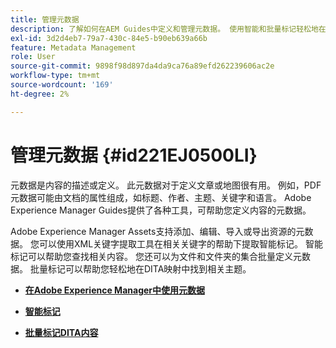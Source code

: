 ```yaml
---
title: 管理元数据
description: 了解如何在AEM Guides中定义和管理元数据。 使用智能和批量标记轻松地在DITA映射中查找相关主题。
exl-id: 3d2d4eb7-79a7-430c-84e5-b90eb639a66b
feature: Metadata Management
role: User
source-git-commit: 9898f98d897da4da9ca76a89efd262239606ac2e
workflow-type: tm+mt
source-wordcount: '169'
ht-degree: 2%

---
```


# 管理元数据 {#id221EJ0500LI}

元数据是内容的描述或定义。 此元数据对于定义文章或地图很有用。 例如，PDF元数据可能由文档的属性组成，如标题、作者、主题、关键字和语言。 Adobe Experience Manager Guides提供了各种工具，可帮助您定义内容的元数据。

Adobe Experience Manager Assets支持添加、编辑、导入或导出资源的元数据。 您可以使用XML关键字提取工具在相关关键字的帮助下提取智能标记。 智能标记可以帮助您查找相关内容。 您还可以为文件和文件夹的集合批量定义元数据。 批量标记可以帮助您轻松地在DITA映射中找到相关主题。

- **[在Adobe Experience Manager中使用元数据](metadata-dita.md)**

- **[智能标记](web-editor-smart-tagging.md)**

- **[批量标记DITA内容](map-editor-bulk-tagging.md)**
